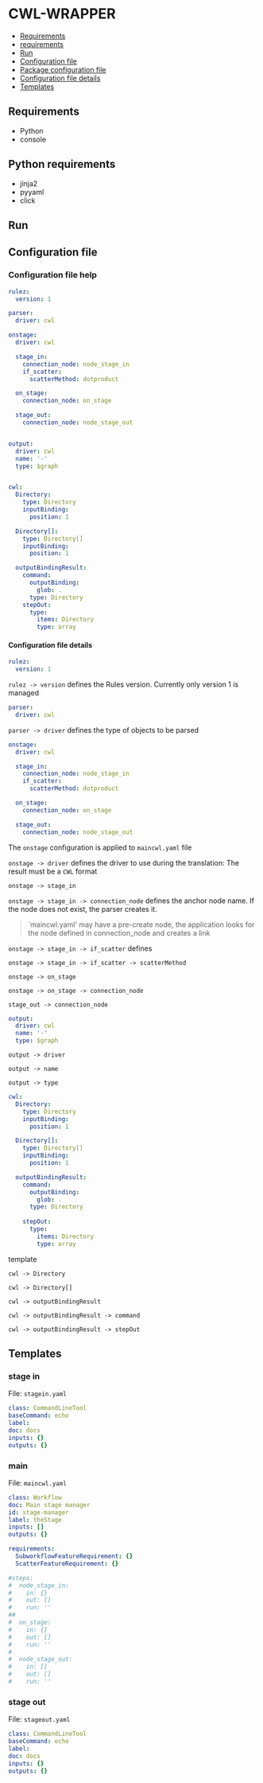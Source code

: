 # CWL-WRAPPER

- [Requirements](#requirements)
- [requirements](#requirements.txt)
- [Run](#run) 
- [Configuration file](#configuration-file)
- [Package configuration file](#configuration-file-help)
- [Configuration file details](#configuration-file-details)
- [Templates](#templates)


## Requirements

- Python
- console 

## Python requirements

- jinja2
- pyyaml
- click


## Run 


## Configuration file


### Configuration file help

```yaml
rulez:
  version: 1

parser:
  driver: cwl

onstage:
  driver: cwl

  stage_in:
    connection_node: node_stage_in
    if_scatter:
      scatterMethod: dotproduct

  on_stage:
    connection_node: on_stage

  stage_out:
    connection_node: node_stage_out


output:
  driver: cwl
  name: '-'
  type: $graph


cwl:
  Directory:
    type: Directory
    inputBinding:
      position: 1

  Directory[]:
    type: Directory[]
    inputBinding:
      position: 1

  outputBindingResult:
    command:
      outputBinding:
        glob: .
      type: Directory
    stepOut:
      type:
        items: Directory
        type: array
```

#### Configuration file details

```yaml
rulez:
  version: 1
```

`rulez -> version` defines the Rules version. Currently only version 1 is managed  

```yaml
parser:
  driver: cwl
```

`parser -> driver` defines the type of objects to be parsed

```yaml
onstage:
  driver: cwl

  stage_in:
    connection_node: node_stage_in
    if_scatter:
      scatterMethod: dotproduct

  on_stage:
    connection_node: on_stage

  stage_out:
    connection_node: node_stage_out
```

The `onstage` configuration is applied to `maincwl.yaml` file 

`onstage -> driver` defines the driver to use during the translation: The result must be a `CWL` format

`onstage -> stage_in` 

`onstage -> stage_in -> connection_node` defines the anchor node name. If the node does not exist, the parser creates it.

> `maincwl.yaml' may have a pre-create node, the application looks for the node defined in connection_node and creates a link

`onstage -> stage_in -> if_scatter` defines 

`onstage -> stage_in -> if_scatter -> scatterMethod`

`onstage -> on_stage`

`onstage -> on_stage -> connection_node`

`stage_out -> connection_node`

```yaml
output:
  driver: cwl
  name: '-'
  type: $graph
```

`output -> driver`

`output -> name`

`output -> type`

```yaml
cwl:
  Directory:
    type: Directory
    inputBinding:
      position: 1

  Directory[]:
    type: Directory[]
    inputBinding:
      position: 1

  outputBindingResult:
    command:
      outputBinding:
        glob: .
      type: Directory
    
    stepOut:
      type:
        items: Directory
        type: array
```

template

`cwl -> Directory`

`cwl -> Directory[]`

`cwl -> outputBindingResult`

`cwl -> outputBindingResult -> command`

`cwl -> outputBindingResult -> stepOut`


## Templates

### stage in

File: `stagein.yaml` 

```yaml
class: CommandLineTool
baseCommand: echo
label:
doc: docs
inputs: {}
outputs: {}
```

### main

File: `maincwl.yaml`

```yaml
class: Workflow
doc: Main stage manager
id: stage-manager
label: theStage
inputs: []
outputs: {}

requirements:
  SubworkflowFeatureRequirement: {}
  ScatterFeatureRequirement: {}

#steps:
#  node_stage_in:
#    in: {}
#    out: []
#    run: ''
##
#  on_stage:
#    in: {}
#    out: []
#    run: ''
#
#  node_stage_out:
#    in: []
#    out: []
#    run: ''
```

### stage out

File: `stageout.yaml`

```yaml
class: CommandLineTool
baseCommand: echo
label:
doc: docs
inputs: {}
outputs: {}
```


